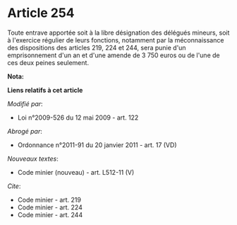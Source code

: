 # Article 254

Toute entrave apportée soit à la libre désignation des délégués mineurs, soit à l'exercice régulier de leurs fonctions,
notamment par la méconnaissance des dispositions des articles 219, 224 et 244, sera punie d'un emprisonnement d'un an et
d'une amende de 3 750 euros ou de l'une de ces deux peines seulement.

**Nota:**



**Liens relatifs à cet article**

_Modifié par_:

  - Loi n°2009-526 du 12 mai 2009 - art. 122

_Abrogé par_:

  - Ordonnance n°2011-91 du 20 janvier 2011 - art. 17 (VD)

_Nouveaux textes_:

  - Code minier (nouveau) - art. L512-11 (V)

_Cite_:

  - Code minier - art. 219
  - Code minier - art. 224
  - Code minier - art. 244
